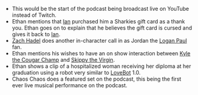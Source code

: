 * This would be the start of the podcast being broadcast live on YouTube instead of Twitch.
* Ethan mentions that [Ian](/people/islater) purchased him a Sharkies gift card as a thank you. Ethan goes on to explain that he believes the gift card is cursed and gives it back to [Ian](/people/islater).
* [Zach Hadel](/people/zhadel) does another in-character call in as Jordan the [Logan Paul](/people/lpaul) fan.
* Ethan mentions his wishes to have an on show interaction between [Kyle the Cougar Champ](/people/kjones) and [Skippy the Virgin](/people/sjessop).
* Ethan shows a clip of a hospitalized woman receiving her diploma at her graduation using a robot very similar to [LoveBot](/people/love) 1.0.
* Chaos Chaos does a featured set on the podcast, this being the first ever live musical performance on the podcast.
